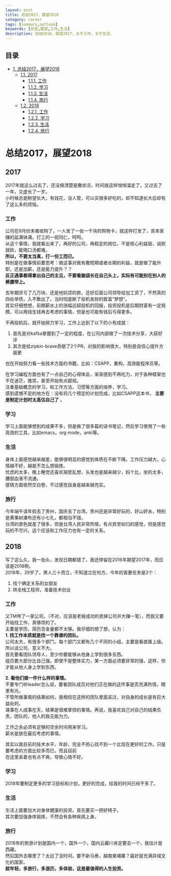 ```yaml
---
layout: post
title: 总结2017，展望2018
category: career
tags: [summary,outlook]
keywords: [总结,展望,工作,生活]
description: 总结2016，展望2017，关于工作，关于生活。
---
```


<div id="table-of-contents">
<h2>目录</h2>
<div id="text-table-of-contents">
<ul>
<li><a href="#sec-1">1. 总结2017，展望2018</a>
<ul>
<li><a href="#sec-1-1">1.1. 2017</a>
<ul>
<li><a href="#sec-1-1-1">1.1.1. 工作</a></li>
<li><a href="#sec-1-1-2">1.1.2. 学习</a></li>
<li><a href="#sec-1-1-3">1.1.3. 生活</a></li>
<li><a href="#sec-1-1-4">1.1.4. 旅行</a></li>
</ul>
</li>
<li><a href="#sec-1-2">1.2. 2018</a>
<ul>
<li><a href="#sec-1-2-1">1.2.1. 工作</a></li>
<li><a href="#sec-1-2-2">1.2.2. 学习</a></li>
<li><a href="#sec-1-2-3">1.2.3. 生活</a></li>
<li><a href="#sec-1-2-4">1.2.4. 旅行</a></li>
</ul>
</li>
</ul>
</li>
</ul>
</div>
</div>

# 总结2017，展望2018<a id="sec-1" name="sec-1"></a>
## 2017<a id="sec-1-1" name="sec-1-1"></a>

2017年就这么过去了，还没搞清楚是撒状况，时间就这样悄悄溜走了，又过去了一年，又虚长了一岁。  
小时候总是盼望长大，有钱花，没人管，可以买很多好吃的，却不知道长大后却有了这么多的烦恼。  

### 工作<a id="sec-1-1-1" name="sec-1-1-1"></a>

公司在9月份末被收购了，一人发了一张一千块的购物卡，就这样打发了，资本家赚的盆满钵满，打工的一视同仁，呵呵。  
从这个事情，我就看出来了，再好的公司，再稳定的岗位，不是核心利益层，说砍就砍，能喝口汤都难。  
**所以，不要太当真，打一份工而已。**  
特别是在做事情前要思考：做这事对我有撒短期或者长期的利益，就是做了能升职，还是加薪，还是能力提升？？  
**反正遇事都得拿出自己的主见，不要看脑袋长在自己头上，实际有可能别在别人的裤腰带上。**  

去年期货亏了几万块，还是他妈贷的款，还好后面公司领导给加工资了，不然真的四处举债，入不敷出了。当时彻底断了投机发财的致富“梦想”。  
其实仔细想想，前期薪水上的涨幅远超投机的回报，投资投机是后期财富有一定规模，可以用钱生钱再去考虑的事情，但是也可能有钱后亏得更多。  

不再投机后，就开始努力学习，工作上达到了以下的小有成就：  
1.  首先是对kafka掌握到了一定的程度，在公司内部做了一次技术分享，大获好评  
2.  其次是给zipkin-brave贡献了2个PR，对我的影响很大，特别是自信心提升方面更  

也在开始努力看一些技术方面的书籍，比如：CSAPP，重构，高效能程序员等。  

在学习编程方面也有了一点自己的心得体会，渐渐感到不再吃力，对于各种框架也不在迷茫，推崇，甚至开始有点鄙视。  
注重基础概念的学习，和工作方法，习惯等方面的培养，学习。  
感到遗憾不足的地方在：没有将几个预定的计划完成，比如CSAPP这本书， **主要是制定计划时太高估自己了** 。  

### 学习<a id="sec-1-1-2" name="sec-1-1-2"></a>

学习上面能够想到的成果不多，但是做了很多篇的读书笔记，然后学习使用了一些高效的工具，比如emacs，org mode，anki等。  

### 生活<a id="sec-1-1-3" name="sec-1-1-3"></a>

身体上面感觉越来越差，能够很明显的感觉到体质在不断下降。工作压力越大，心情越不好，越是不怎么想锻炼。  
忧虑的太多，晚上睡觉还喜欢胡思乱想，头发也是越来越少，妈个比，坐的太多，腰部血液不流通。  
感情方面依然交白卷，不过感觉自身是越来越充实。  

### 旅行<a id="sec-1-1-4" name="sec-1-1-4"></a>

今年端午请年假去了贵州，国庆去了台湾。贵州还是非常好玩的，好山好水，特别是黄果树瀑布还有小七孔，都相当不错。  
台湾的景色就差了很多，但是台湾人民非常热情，有点宾至如归的感觉，但是感觉玩的不尽兴，这个应该和工作压力也有一定的关系。  

## 2018<a id="sec-1-2" name="sec-1-2"></a>

写了这么久，我一抬头，发现日期都错了，我还停留在2016年期望2017年，而应该是2018啊。  
2018年，29岁了，男人三十而立，不知道立在何方。今年的首要任务是2个：  
1.  找个确定关系的女朋友  
2.  转全栈工程师，准备技术创业  

### 工作<a id="sec-1-2-1" name="sec-1-2-1"></a>

又TM垮了一家公司，（不对，应该是老板成功的卖掉公司并大赚一笔），而我又要开始找工作，真够烦的了。  
主要是学历，简历含金量都不太够。我仔细的想了想，认为：  
**1. 找工作本质就是找一个靠谱的团队。**  
公司太大，有很多个部门，每个部门又都有几个不同的小组，主要是看直属上级。所以谈公司，意义不大。  
首先要看团队领导人，至少你要能够从他身上学到很多东西。  
组员要大部分比自己强，即使不是整体实力，某一方面必须要非常的强，这样，你才能从他人身上学到东西。  

**2. 看他们做一件什么样的事情。**  
不要专门听leader怎么说，要看团队成员对他们正在做的这件事是否充满热情，眼里有光。  
不管所做事情的结果如何，我相信在这样的团队里面呆过，对自身的成长是有巨大益处的。  
谋事在人成事在天，结果是很难掌控的事情。再说，我喜欢自己对自己的结果负责，团队的，他人的我无能为力。  

工作之余必须有足够的空余时间用来学习。  
薪水是放在最后考虑的事情。  

其实以我目前的技术水平，年龄，完全不担心找不到一个比现在更好的工作。只是要考虑的方面比较多而已，而且目前  
在这里呆着也有点不爽，导致心情不好。  

### 学习<a id="sec-1-2-2" name="sec-1-2-2"></a>

2018年要制定更多的学习目标和计划，更好的完成，给我的时间已经不多了。  

### 生活<a id="sec-1-2-3" name="sec-1-2-3"></a>

生活上面要加大对身体健康的投资。首先要买一把好椅子。  
其次要加强身体锻炼，不然会有各种疾病上身。  

### 旅行<a id="sec-1-2-4" name="sec-1-2-4"></a>

2018年的旅游计划是国内一个，国外一个。国内云藏川肯定要去一个，我估计是西藏。  
然后国外去哪里了？太远了没时间，要不新马泰，越南柬埔寨？最好是充满异域文化的国家。  
**趁年轻，多旅行，多游历，多体验，这是最值得的人生投资。**  
